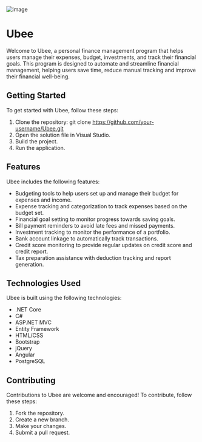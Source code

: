 ![image](https://user-images.githubusercontent.com/125027253/234686115-2f254a38-1e50-474e-9280-b63d33889aba.png)

# Ubee

Welcome to Ubee, a personal finance management program that helps users manage their expenses, budget, investments, and track their financial goals. This program is designed to automate and streamline financial management, helping users save time, reduce manual tracking and improve their financial well-being.

## Getting Started

To get started with Ubee, follow these steps:

1. Clone the repository: git clone https://github.com/your-username/Ubee.git
2. Open the solution file in Visual Studio.
3. Build the project.
4. Run the application.

## Features

Ubee includes the following features:

- Budgeting tools to help users set up and manage their budget for expenses and income.
- Expense tracking and categorization to track expenses based on the budget set.
- Financial goal setting to monitor progress towards saving goals.
- Bill payment reminders to avoid late fees and missed payments.
- Investment tracking to monitor the performance of a portfolio.
- Bank account linkage to automatically track transactions.
- Credit score monitoring to provide regular updates on credit score and credit report.
- Tax preparation assistance with deduction tracking and report generation.

## Technologies Used

Ubee is built using the following technologies:

- .NET Core
- C#
- ASP.NET MVC
- Entity Framework
- HTML/CSS
- Bootstrap
- jQuery
- Angular
- PostgreSQL

## Contributing

Contributions to Ubee are welcome and encouraged! To contribute, follow these steps:

1. Fork the repository.
2. Create a new branch.
3. Make your changes.
4. Submit a pull request.

